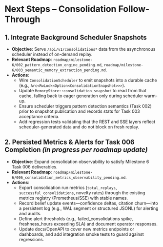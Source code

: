 # Next Steps – Consolidation Follow-Through

## 1. Integrate Background Scheduler Snapshots
- **Objective**: Serve `/api/v1/consolidations*` data from the asynchronous scheduler instead of on-demand replay.
- **Relevant Roadmap**: `roadmap/milestone-6/002_pattern_detection_engine_pending.md`, `roadmap/milestone-6/003_semantic_memory_extraction_pending.md`.
- **Actions**:
  - Wire `ConsolidationScheduler` to emit snapshots into a durable cache (e.g., `Arc<RwLock<Option<ConsolidationSnapshot>>>`).
  - Update `MemoryStore::consolidation_snapshot` to read from that cache, falling back to eager generation only during scheduler warm-up.
  - Ensure scheduler triggers pattern detection semantics (Task 002) prior to snapshot publication and records stats for Task 003 acceptance criteria.
  - Add regression tests validating that the REST and SSE layers reflect scheduler-generated data and do not block on fresh replay.

## 2. Persisted Metrics & Alerts for Task 006 Completion *(in progress per roadmap update)*
- **Objective**: Expand consolidation observability to satisfy Milestone 6 Task 006 deliverables.
- **Relevant Roadmap**: `roadmap/milestone-6/006_consolidation_metrics_observability_pending.md`.
- **Actions**:
  - Export consolidation run metrics (`total_replays`, `successful_consolidations`, novelty rates) through the existing metrics registry (Prometheus/SSE) with stable names.
  - Record belief update events—confidence deltas, citation churn—into a persistent log (e.g., WAL segment or structured JSONL) for alerting and audits.
  - Define alert thresholds (e.g., failed_consolidations spike, freshness_hours exceeding SLA) and document operator responses.
  - Update docs/OpenAPI to cover new metrics endpoints or dashboards, and add integration smoke tests to guard against regressions.
